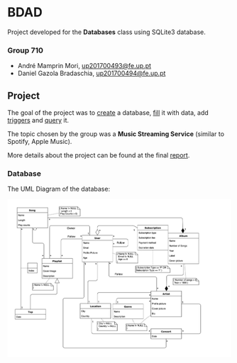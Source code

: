 # BDAD

Project developed for the **Databases** class using SQLite3 database.

### Group 710
* André Mamprin Mori, up201700493@fe.up.pt
* Daniel Gazola Bradaschia, up201700494@fe.up.pt

## Project

The goal of the project was to [create](database/criar.sql) a database, [fill](database/povoar.sql) it with data, add [triggers](triggers/) and [query](queries/) it.

The topic chosen by the group was a **Music Streaming Service** (similar to Spotify, Apple Music).

More details about the project can be found at the final [report](final_report.pdf).

### Database

The UML Diagram of the database:

![UML Diagram](UML.png)
